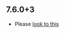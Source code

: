 ## 7.6.0+3

- Please [look to this]((https://dooboolab.github.io/flutter_sound/doc/book/CHANGELOG.html))
